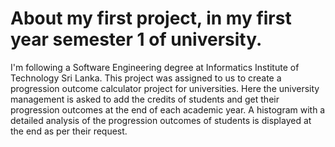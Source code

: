 # About my first project, in my first year semester 1 of university. 

I'm following a Software Engineering degree at Informatics Institute of Technology Sri Lanka. This project was assigned to us to create a progression outcome calculator project for universities. Here the university management is asked to add the credits of students and get their progression outcomes at the end of each academic year. A histogram with a detailed analysis of the progression outcomes of students is displayed at the end as per their request.
